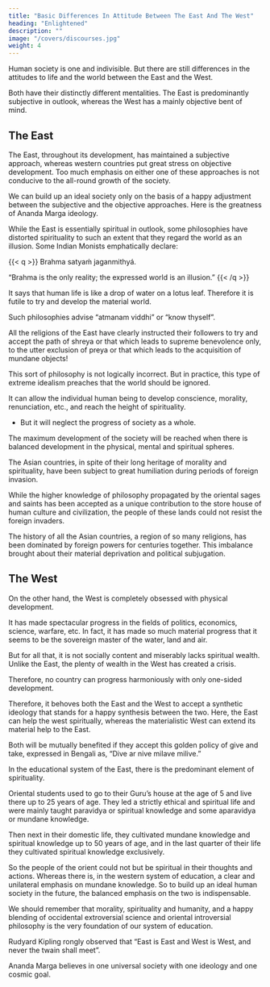 ```yaml
---
title: "Basic Differences In Attitude Between The East And The West"
heading: "Enlightened"
description: ""
image: "/covers/discourses.jpg"
weight: 4
---
```



Human society is one and indivisible. But there are still differences in the attitudes to life and the world between the East and the West.

Both have their distinctly different mentalities. The East is predominantly subjective in outlook, whereas the West has a mainly objective bent of mind.


## The East

The East, throughout its development, has maintained a subjective approach, whereas western countries put great stress on objective development. Too much emphasis on either one of these approaches is not conducive to the all-round growth of the society.

We can build up an ideal society only on the basis of a happy adjustment between the subjective and the objective approaches. Here is the greatness of Ananda Marga ideology.

While the East is essentially spiritual in outlook, some philosophies have distorted spirituality to such an extent that they regard the world as an illusion. Some Indian Monists emphatically declare:

{{< q >}}
Brahma satyaḿ jaganmithyá.

“Brahma is the only reality; the expressed world is an illusion.”
{{< /q >}}


It says that human life is like a drop of water on a lotus leaf. Therefore it is futile to try and develop the material world. 

Such philosophies advise “atmanam viddhi” or “know thyself”. 

All the religions of the East have clearly instructed their followers to try and accept the path of shreya or that which leads to supreme benevolence only, to the utter exclusion of preya or that which leads to the acquisition of mundane objects!

This sort of philosophy is not logically incorrect. But in practice, this type of extreme idealism preaches that the world should be ignored. 

It can allow the individual human being to develop conscience, morality, renunciation, etc., and reach the height of spirituality.
- But it will neglect the progress of society as a whole. 

The maximum development of the society will be reached when there is balanced development in the physical, mental and spiritual spheres.

The Asian countries, in spite of their long heritage of morality and spirituality, have been subject to great humiliation during periods of foreign invasion. 

While the higher knowledge of philosophy propagated by the oriental sages and saints has been accepted as a unique contribution to the store house of human culture and civilization, the people of these lands could not resist the foreign invaders.

The history of all the Asian countries, a region of so many religions, has been dominated by foreign powers for centuries together. This imbalance brought about their material deprivation and political subjugation.


## The West

On the other hand, the West is completely obsessed with physical development. 

It has made spectacular progress in the fields of politics, economics, science, warfare, etc. In fact, it has made so much material progress that it seems to be the sovereign master of the water, land and air.

But for all that, it is not socially content and miserably lacks spiritual wealth. Unlike the East, the plenty of wealth in the West has created a crisis. 

Therefore, no country can progress harmoniously with only one-sided development.

Therefore, it behoves both the East and the West to accept a synthetic ideology that stands for a happy synthesis between the two. Here, the East can help the west spiritually, whereas the materialistic West can extend its material help to the East.

Both will be mutually benefited if they accept this golden policy of give and take, expressed in Bengali as, “Dive ar nive milave milive.”


In the educational system of the East, there is the predominant element of spirituality.

Oriental students used to go to their Guru’s house at the age of 5 and live there up to 25 years of age. They led a strictly ethical and spiritual life and were mainly taught paravidya or spiritual knowledge and some aparavidya or mundane knowledge.

Then next in their domestic life, they cultivated mundane knowledge and spiritual knowledge up to 50 years of age, and in the last quarter of their life they cultivated spiritual knowledge exclusively. 

So the people of the orient could not but be spiritual in their thoughts and actions. Whereas there is, in the western system of education, a clear and unilateral emphasis on mundane knowledge. So to build up an ideal human society in the future, the balanced emphasis on the two is indispensable.


We should remember that morality, spirituality and humanity, and a happy blending of occidental extroversial science and oriental introversial philosophy is the very foundation of our system of education. 

Rudyard Kipling rongly observed that “East is East and West is West, and never the twain shall meet”.

Ananda Marga believes in one universal society with one ideology and one cosmic goal.
 

<!-- Shrii P R Sarkar
Discourses on Neohumanist Education -->
